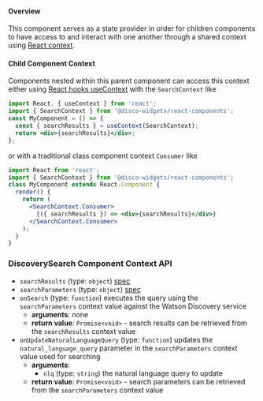 #### Overview

This component serves as a state provider in order for children components to have access to and interact with one another through a shared context using [React context](https://reactjs.org/docs/context.html).

#### Child Component Context

Components nested within this parent component can access this context either using [React hooks useContext](https://reactjs.org/docs/hooks-reference.html#usecontext) with the `SearchContext` like

```jsx
import React, { useContext } from 'react';
import { SearchContext } from '@disco-widgets/react-components';
const MyComponent = () => {
  const { searchResults } = useContext(SearchContext);
  return <div>{searchResults}</div>;
};
```

or with a traditional class component context `Consumer` like

```jsx
import React from 'react';
import { SearchContext } from '@disco-widgets/react-components';
class MyComponent extends React.Component {
  render() {
    return (
      <SearchContext.Consumer>
        {({ searchResults }) => <div>{searchResults}</div>}
      </SearchContext.Consumer>
    );
  }
}
```

### DiscoverySearch Component Context API

- `searchResults` (type: `object`) [spec](https://cloud.ibm.com/apidocs/discovery-data#query-a-collection)
- `searchParameters` (type: `object`) [spec](https://cloud.ibm.com/apidocs/discovery-data#query-a-collection)
- `onSearch` (type: `function`) executes the query using the `searchParameters` context value against the Watson Discovery service
  - **arguments**: none
  - **return value**: `Promise<void>` - search results can be retrieved from the `searchResults` context value
- `onUpdateNaturalLanguageQuery` (type: `function`) updates the `natural_language_query` parameter in the `searchParameters` context value used for searching
  - **arguments**:
    - `nlq` (type: `string`) the natural language query to update
  - **return value**: `Promise<void>` - search parameters can be retrieved from the `searchParameters` context value

